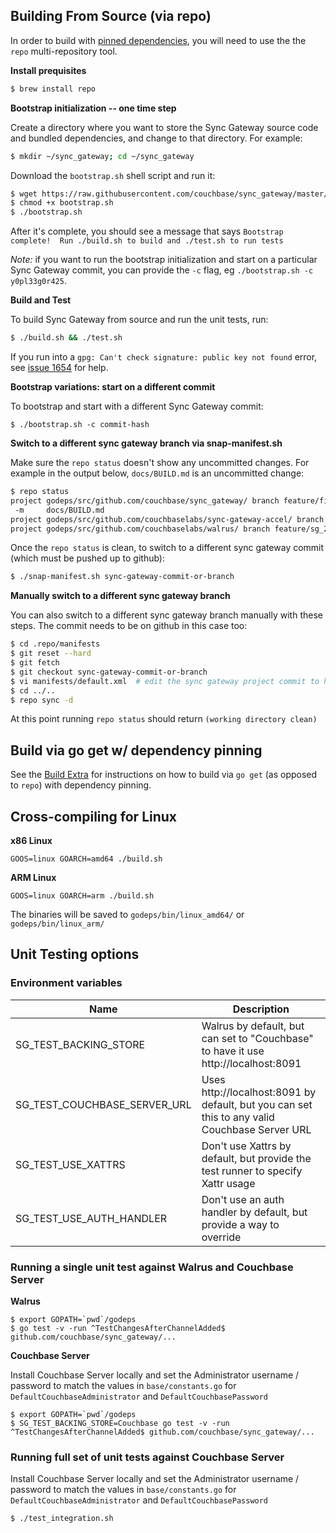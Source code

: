 
Building From Source (via repo)
-------------------------------

In order to build with [pinned dependencies](https://github.com/tophatch/sync_gateway/blob/master/manifest/default.xml), you will need to use the the `repo` multi-repository tool.

**Install prequisites**

```bash
$ brew install repo
```

**Bootstrap initialization -- one time step**

Create a directory where you want to store the Sync Gateway source code and bundled dependencies, and change to that directory.  For example:

```bash
$ mkdir ~/sync_gateway; cd ~/sync_gateway 
```

Download the `bootstrap.sh` shell script and run it:

```bash
$ wget https://raw.githubusercontent.com/couchbase/sync_gateway/master/bootstrap.sh
$ chmod +x bootstrap.sh
$ ./bootstrap.sh
```

After it's complete, you should see a message that says `Bootstrap complete!  Run ./build.sh to build and ./test.sh to run tests`

*Note:* if you want to run the bootstrap initialization and start on a particular Sync Gateway commit, you can provide the `-c` flag, eg `./bootstrap.sh -c y0pl33g0r425`.  

**Build and Test**

To build Sync Gateway from source and run the unit tests, run:

```bash
$ ./build.sh && ./test.sh
```

If you run into a `gpg: Can't check signature: public key not found` error, see [issue 1654](https://github.com/tophatch/sync_gateway/issues/1654) for help.

**Bootstrap variations: start on a different commit**

To bootstrap and start with a different Sync Gateway commit:

```
$ ./bootstrap.sh -c commit-hash
```

**Switch to a different sync gateway branch via snap-manifest.sh**

Make sure the `repo status` doesn't show any uncommitted changes.  For example in the output below, `docs/BUILD.md` is an uncommitted change:

```bash
$ repo status
project godeps/src/github.com/couchbase/sync_gateway/ branch feature/fix_snap_manifest_rebased
 -m     docs/BUILD.md
project godeps/src/github.com/couchbaselabs/sync-gateway-accel/ branch master
project godeps/src/github.com/couchbaselabs/walrus/ branch feature/sg_2418_sgbucket_interface
```

Once the `repo status` is clean, to switch to a different sync gateway commit (which must be pushed up to github):

```bash
$ ./snap-manifest.sh sync-gateway-commit-or-branch
```

**Manually switch to a different sync gateway branch**

You can also switch to a different sync gateway branch manually with these steps.  The commit needs to be on github in this case too:

```bash
$ cd .repo/manifests
$ git reset --hard
$ git fetch
$ git checkout sync-gateway-commit-or-branch
$ vi manifests/default.xml  # edit the sync gateway project commit to have same commit hash as sync-gateway-commit-or-branch
$ cd ../..
$ repo sync -d
```

At this point running `repo status` should return `(working directory clean)`


Build via go get w/ dependency pinning
--------------------------------------

See the [Build Extra](BUILD_EXTRA.md) for instructions on how to build via `go get` (as opposed to `repo`) with dependency pinning.


Cross-compiling for Linux
--------------------------

**x86 Linux**

```
GOOS=linux GOARCH=amd64 ./build.sh
```

**ARM Linux**

```
GOOS=linux GOARCH=arm ./build.sh
```

The binaries will be saved to `godeps/bin/linux_amd64/` or `godeps/bin/linux_arm/`

Unit Testing options
--------------------


### Environment variables

| Name  | Description |
| ------------- | ------------- |
| SG_TEST_BACKING_STORE  | Walrus by default, but can set to "Couchbase" to have it use http://localhost:8091  |
| SG_TEST_COUCHBASE_SERVER_URL  | Uses http://localhost:8091 by default, but you can set this to any valid Couchbase Server URL  |
| SG_TEST_USE_XATTRS  | Don't use Xattrs by default, but provide the test runner to specify Xattr usage  |
| SG_TEST_USE_AUTH_HANDLER  | Don't use an auth handler by default, but provide a way to override  |


### Running a single unit test against Walrus and Couchbase Server

**Walrus**

```
$ export GOPATH=`pwd`/godeps
$ go test -v -run ^TestChangesAfterChannelAdded$ github.com/couchbase/sync_gateway/...
```

**Couchbase Server**

Install Couchbase Server locally and set the Administrator username / password to match the values in `base/constants.go` for `DefaultCouchbaseAdministrator` and `DefaultCouchbasePassword`

```
$ export GOPATH=`pwd`/godeps
$ SG_TEST_BACKING_STORE=Couchbase go test -v -run ^TestChangesAfterChannelAdded$ github.com/couchbase/sync_gateway/...
```

### Running full set of unit tests against Couchbase Server

Install Couchbase Server locally and set the Administrator username / password to match the values in `base/constants.go` for `DefaultCouchbaseAdministrator` and `DefaultCouchbasePassword`

```
$ ./test_integration.sh
```



